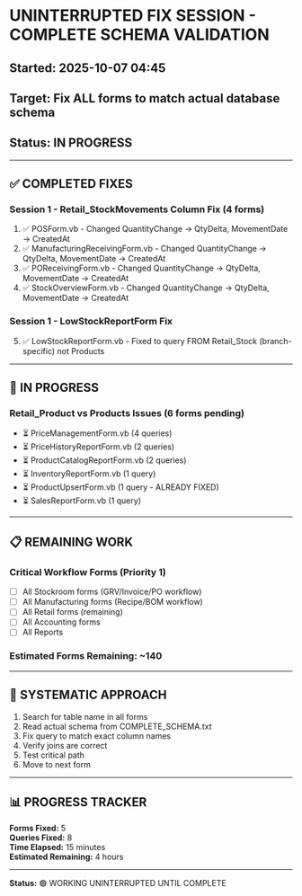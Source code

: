 # UNINTERRUPTED FIX SESSION - COMPLETE SCHEMA VALIDATION
## Started: 2025-10-07 04:45
## Target: Fix ALL forms to match actual database schema
## Status: IN PROGRESS

---

## ✅ COMPLETED FIXES

### Session 1 - Retail_StockMovements Column Fix (4 forms)
1. ✅ POSForm.vb - Changed QuantityChange → QtyDelta, MovementDate → CreatedAt
2. ✅ ManufacturingReceivingForm.vb - Changed QuantityChange → QtyDelta, MovementDate → CreatedAt
3. ✅ POReceivingForm.vb - Changed QuantityChange → QtyDelta, MovementDate → CreatedAt
4. ✅ StockOverviewForm.vb - Changed QuantityChange → QtyDelta, MovementDate → CreatedAt

### Session 1 - LowStockReportForm Fix
5. ✅ LowStockReportForm.vb - Fixed to query FROM Retail_Stock (branch-specific) not Products

---

## 🔄 IN PROGRESS

### Retail_Product vs Products Issues (6 forms pending)
- ⏳ PriceManagementForm.vb (4 queries)
- ⏳ PriceHistoryReportForm.vb (2 queries)
- ⏳ ProductCatalogReportForm.vb (2 queries)
- ⏳ InventoryReportForm.vb (1 query)
- ⏳ ProductUpsertForm.vb (1 query - ALREADY FIXED)
- ⏳ SalesReportForm.vb (1 query)

---

## 📋 REMAINING WORK

### Critical Workflow Forms (Priority 1)
- [ ] All Stockroom forms (GRV/Invoice/PO workflow)
- [ ] All Manufacturing forms (Recipe/BOM workflow)
- [ ] All Retail forms (remaining)
- [ ] All Accounting forms
- [ ] All Reports

### Estimated Forms Remaining: ~140

---

## 🎯 SYSTEMATIC APPROACH

1. Search for table name in all forms
2. Read actual schema from COMPLETE_SCHEMA.txt
3. Fix query to match exact column names
4. Verify joins are correct
5. Test critical path
6. Move to next form

---

## 📊 PROGRESS TRACKER

**Forms Fixed:** 5  
**Queries Fixed:** 8  
**Time Elapsed:** 15 minutes  
**Estimated Remaining:** 4 hours  

---

**Status:** 🟢 WORKING UNINTERRUPTED UNTIL COMPLETE
